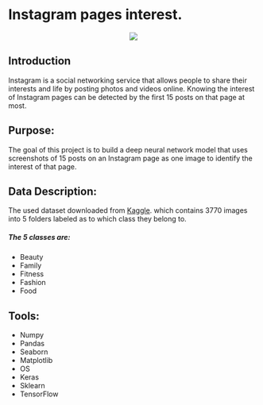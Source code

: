 # Instagram pages interest. 


<p align="center" width="100%">
<img src="http://www.msif.org/wp-content/uploads/2018/09/Cardiovascular-for-website-900x0-c-default.png" />
</p>

## Introduction
Instagram is a social networking service that allows people to share their interests and life by posting photos and videos online. 
Knowing the interest of Instagram pages can be detected by the first 15 posts on that page at most. 


## Purpose:
The goal of this project is to build a deep neural network model that uses screenshots of 15 posts on an Instagram page as one image to identify the interest of that page. 

## Data Description:
The used dataset downloaded from [Kaggle](https://www.kaggle.com/bahramjannesarr/instagram-page-screen-shots-in-5-category). which contains 3770 images into 5 folders labeled as to which class they belong to. 
##### The 5 classes are:
- Beauty
- Family
- Fitness
- Fashion
- Food

## Tools:
- Numpy
- Pandas
- Seaborn
- Matplotlib
- OS
- Keras
- Sklearn
- TensorFlow
